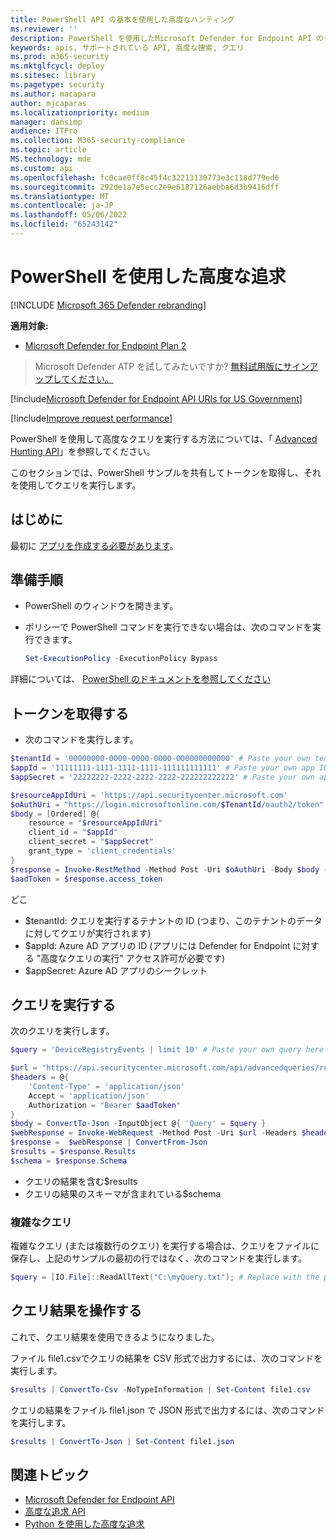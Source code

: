 ```yaml
---
title: PowerShell API の基本を使用した高度なハンティング
ms.reviewer: ''
description: PowerShell を使用したMicrosoft Defender for Endpoint API のクエリの基本について説明します。
keywords: apis, サポートされている API, 高度な捜索, クエリ
ms.prod: m365-security
ms.mktglfcycl: deploy
ms.sitesec: library
ms.pagetype: security
ms.author: macapara
author: mjcaparas
ms.localizationpriority: medium
manager: dansimp
audience: ITPro
ms.collection: M365-security-compliance
ms.topic: article
MS.technology: mde
ms.custom: api
ms.openlocfilehash: fc0cae0ff8c45f4c32213130773e3c118d779ed6
ms.sourcegitcommit: 292de1a7e5ecc2e9e6187126aebba6d3b9416dff
ms.translationtype: MT
ms.contentlocale: ja-JP
ms.lasthandoff: 05/06/2022
ms.locfileid: "65243142"
---
```

# <a name="advanced-hunting-using-powershell"></a>PowerShell を使用した高度な追求

[!INCLUDE [Microsoft 365 Defender rebranding](../../includes/microsoft-defender.md)]

**適用対象:** 
- [Microsoft Defender for Endpoint Plan 2](https://go.microsoft.com/fwlink/p/?linkid=2154037)

> Microsoft Defender ATP を試してみたいですか? [無料試用版にサインアップしてください。](https://signup.microsoft.com/create-account/signup?products=7f379fee-c4f9-4278-b0a1-e4c8c2fcdf7e&ru=https://aka.ms/MDEp2OpenTrial?ocid=docs-wdatp-exposedapis-abovefoldlink)

[!include[Microsoft Defender for Endpoint API URIs for US Government](../../includes/microsoft-defender-api-usgov.md)]

[!include[Improve request performance](../../includes/improve-request-performance.md)]

PowerShell を使用して高度なクエリを実行する方法については、「 [Advanced Hunting API](run-advanced-query-api.md)」を参照してください。

このセクションでは、PowerShell サンプルを共有してトークンを取得し、それを使用してクエリを実行します。

## <a name="before-you-begin"></a>はじめに
最初に [アプリを作成する必要があります](apis-intro.md)。

## <a name="preparation-instructions"></a>準備手順

- PowerShell のウィンドウを開きます。

- ポリシーで PowerShell コマンドを実行できない場合は、次のコマンドを実行できます。

  ```powershell
  Set-ExecutionPolicy -ExecutionPolicy Bypass
  ```

詳細については、 [PowerShell のドキュメントを参照してください](/powershell/module/microsoft.powershell.security/set-executionpolicy)

## <a name="get-token"></a>トークンを取得する

- 次のコマンドを実行します。

```powershell
$tenantId = '00000000-0000-0000-0000-000000000000' # Paste your own tenant ID here
$appId = '11111111-1111-1111-1111-111111111111' # Paste your own app ID here
$appSecret = '22222222-2222-2222-2222-222222222222' # Paste your own app secret here

$resourceAppIdUri = 'https://api.securitycenter.microsoft.com'
$oAuthUri = "https://login.microsoftonline.com/$TenantId/oauth2/token"
$body = [Ordered] @{
    resource = "$resourceAppIdUri"
    client_id = "$appId"
    client_secret = "$appSecret"
    grant_type = 'client_credentials'
}
$response = Invoke-RestMethod -Method Post -Uri $oAuthUri -Body $body -ErrorAction Stop
$aadToken = $response.access_token
```

どこ
- $tenantId: クエリを実行するテナントの ID (つまり、このテナントのデータに対してクエリが実行されます)
- $appId: Azure AD アプリの ID (アプリには Defender for Endpoint に対する "高度なクエリの実行" アクセス許可が必要です)
- $appSecret: Azure AD アプリのシークレット

## <a name="run-query"></a>クエリを実行する

次のクエリを実行します。

```powershell
$query = 'DeviceRegistryEvents | limit 10' # Paste your own query here

$url = "https://api.securitycenter.microsoft.com/api/advancedqueries/run"
$headers = @{ 
    'Content-Type' = 'application/json'
    Accept = 'application/json'
    Authorization = "Bearer $aadToken" 
}
$body = ConvertTo-Json -InputObject @{ 'Query' = $query }
$webResponse = Invoke-WebRequest -Method Post -Uri $url -Headers $headers -Body $body -ErrorAction Stop
$response =  $webResponse | ConvertFrom-Json
$results = $response.Results
$schema = $response.Schema
```

- クエリの結果を含む$results
- クエリの結果のスキーマが含まれている$schema

### <a name="complex-queries"></a>複雑なクエリ

複雑なクエリ (または複数行のクエリ) を実行する場合は、クエリをファイルに保存し、上記のサンプルの最初の行ではなく、次のコマンドを実行します。

```powershell
$query = [IO.File]::ReadAllText("C:\myQuery.txt"); # Replace with the path to your file
```

## <a name="work-with-query-results"></a>クエリ結果を操作する

これで、クエリ結果を使用できるようになりました。

ファイル file1.csvでクエリの結果を CSV 形式で出力するには、次のコマンドを実行します。

```powershell
$results | ConvertTo-Csv -NoTypeInformation | Set-Content file1.csv
```

クエリの結果をファイル file1.json で JSON 形式で出力するには、次のコマンドを実行します。

```powershell
$results | ConvertTo-Json | Set-Content file1.json
```


## <a name="related-topic"></a>関連トピック
- [Microsoft Defender for Endpoint API](apis-intro.md)
- [高度な追求 API](run-advanced-query-api.md)
- [Python を使用した高度な追求](run-advanced-query-sample-python.md)
